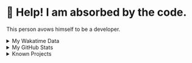 # 🥺 Help! I am absorbed by the code. 

This person avows himself to be a developer.

<details>

<summary>My Wakatime Data</summary>

<!--START_SECTION:waka-->
![Lines of code](https://img.shields.io/badge/From%20Hello%20World%20I%27ve%20Written-7.4%20million%20lines%20of%20code-blue)

**🐱 My GitHub Data** 

> 📦 685.3 kB Used in GitHub's Storage 
 > 
> 🏆 880 Contributions in the Year 2023
 > 
> 🚫 Not Opted to Hire
 > 
> 📜 77 Public Repositories 
 > 
> 🔑 17 Private Repositories 
 > 
**I'm an Early 🐤** 

```text
🌞 Morning                1465 commits        ██████░░░░░░░░░░░░░░░░░░░   23.98 % 
🌆 Daytime                2531 commits        ██████████░░░░░░░░░░░░░░░   41.44 % 
🌃 Evening                2043 commits        ████████░░░░░░░░░░░░░░░░░   33.45 % 
🌙 Night                  69 commits          ░░░░░░░░░░░░░░░░░░░░░░░░░   01.13 % 
```
📅 **I'm Most Productive on Wednesday** 

```text
Monday                   711 commits         ███░░░░░░░░░░░░░░░░░░░░░░   11.64 % 
Tuesday                  1037 commits        ████░░░░░░░░░░░░░░░░░░░░░   16.98 % 
Wednesday                1046 commits        ████░░░░░░░░░░░░░░░░░░░░░   17.13 % 
Thursday                 831 commits         ███░░░░░░░░░░░░░░░░░░░░░░   13.61 % 
Friday                   930 commits         ████░░░░░░░░░░░░░░░░░░░░░   15.23 % 
Saturday                 836 commits         ███░░░░░░░░░░░░░░░░░░░░░░   13.69 % 
Sunday                   717 commits         ███░░░░░░░░░░░░░░░░░░░░░░   11.74 % 
```


**I Mostly Code in Go** 

```text
Go                       30 repos            ████████░░░░░░░░░░░░░░░░░   33.33 % 
Python                   20 repos            ██████░░░░░░░░░░░░░░░░░░░   22.22 % 
HTML                     6 repos             ██░░░░░░░░░░░░░░░░░░░░░░░   06.67 % 
Dart                     2 repos             █░░░░░░░░░░░░░░░░░░░░░░░░   02.22 % 
TypeScript               1 repo              ░░░░░░░░░░░░░░░░░░░░░░░░░   01.11 % 
```




 Last Updated on 10/06/2023 01:38:37 UTC
<!--END_SECTION:waka-->

</details>

<details>
 
 <summary>My GitHub Stats</summary>

[![CDFMLR's github stats](https://github-readme-stats.vercel.app/api?username=cdfmlr&count_private=true&show_icons=true)](https://github.com/anuraghazra/github-readme-stats)
 
</details>

<details>

<summary>Known Projects</summary>

[![Star History Chart](https://api.star-history.com/svg?repos=cdfmlr/pyflowchart,cdfmlr/muvtuber,cdfmlr/crud,cdfmlr/murecom-verse-1,cdfmlr/murecom-intro&type=Date)](https://star-history.com/#cdfmlr/pyflowchart&cdfmlr/muvtuber&cdfmlr/crud&cdfmlr/murecom-verse-1&cdfmlr/murecom-intro&Date)

 </details>
